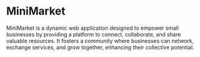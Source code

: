 # MiniMarket

MiniMarket is a dynamic web application designed to empower small businesses by providing a platform to connect, collaborate, and share valuable resources. It fosters a community where businesses can network, exchange services, and grow together, enhancing their collective potential.
